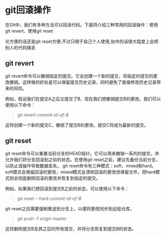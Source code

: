 # git回滾操作
在Git中，我们有多种方法可以回滚代码。下面将介绍三种常用的回滚操作：使用git revert、使用git reset

论方便的话还是git reset方便,不过只限于自己个人使用,协作的话很大程度上会把别人的代码搞丢

## **git revert**

git revert命令可以撤销指定的提交。它会创建一个新的提交，将指定的提交的更改撤销。这样做的好处是可以保留提交历史记录，同时避免了直接修改历史记录带来的风险。

例如，假设我们在提交A之后又提交了B，现在我们想撤销提交B的更改。我们可以使用以下命令：
> git revert *commit-id-of-B*

这将创建一个新的提交C，撤销了提交B的更改。提交C将成为最新的提交。

## **git reset**

git reset命令可以重置当前分支的HEAD指针。它可以用来撤销一系列的提交，并允许我们将分支回滚到之前的状态。在使用git reset之前，建议先备份当前分支，以防止误操作导致数据丢失。
git reset命令有三种模式：soft、mixed和hard。soft模式会保留回滚的更改，mixed模式会清除回滚的更改但保留文件，而hard模式则会彻底删除回滚的更改并恢复到指定的提交。

例如，如果我们想回滚到提交B之前的状态，可以使用以下命令：
> git reset --hard *commit-id-of-B*

git reset之后需要强制推送到分支上，以便将更改同步到远程仓库。
> git push -f origin master

这将删除提交B及其之后的所有提交，并将分支恢复到提交B的状态。